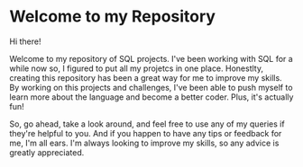 # Welcome to my Repository 

Hi there!

Welcome to my repository of SQL projects. I've been working with SQL for a while now so, I figured to put all my projetcs in one place. 
Honestlty, creating this repository has been a great way for me to improve my skills. By working on this projects and challenges, I've been able to push myself to learn more about the language and become a better coder. Plus, it's actually fun!

So, go ahead, take a look around, and feel free to use any of my queries if they're helpful to you. And if you happen to have any tips or feedback for me, I'm all ears. I'm always looking to improve my skills, so any advice is greatly appreciated.  
